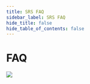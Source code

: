 ```yaml
---
title: SRS FAQ
sidebar_label: SRS FAQ
hide_title: false
hide_table_of_contents: false
---
```


# FAQ

 
      
![](https://ossrs.net/gif/v1/sls.gif?site=ossrs.io&path=/lts/tutorial/en/v6/srs-faq)


